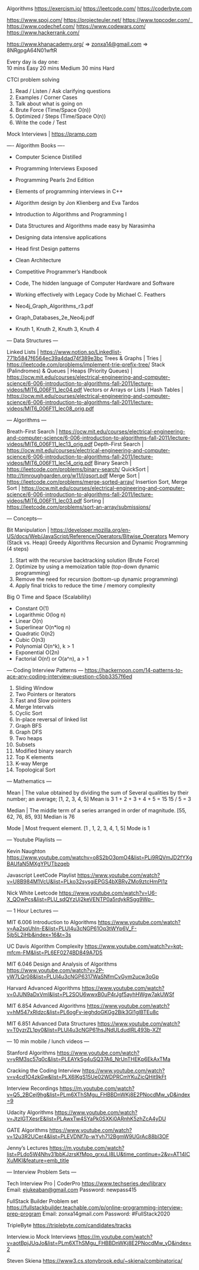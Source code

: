 Algorithms
https://exercism.io/
https://leetcode.com/
https://coderbyte.com

https://www.spoj.com/
https://projecteuler.net/
https://www.topcoder.com/  https://www.codechef.com/
https://www.codewars.com/
https://www.hackerrank.com/

https://www.khanacademy.org/
=> zonxa14@gmail.com
=> 8NRgpgA64N01wftR

Every day is day one:  
10 mins Easy
20 mins Medium
30 mins Hard

CTCI problem solving
1. Read / Listen / Ask clarifying questions
2. Examples / Corner Cases
3. Talk about what is going on 
4. Brute Force (Time/Space O(n))
5. Optimized / Steps (Time/Space O(n))
6. Write the code / Test

Mock Interviews | https://pramp.com  





—- Algorithm Books —-

- Computer Science Distilled

- Programming Interviews Exposed
- Programming Pearls 2nd Edition
- Elements of programming interviews in C++

- Algorithm design by Jon Klienberg and Eva Tardos
- Introduction to Algorithms and Programming I
- Data Structures and Algorithms made easy by Narasimha

- Designing data intensive applications 
- Head first Design patterns
- Clean Architecture

- Competitive Programmer’s Handbook
- Code, The hidden language of Computer Hardware and Software
- Working effectively with Legacy Code by Michael C. Feathers

- Neo4j_Graph_Algorithms_r3.pdf
- Graph_Databases_2e_Neo4j.pdf
- Knuth 1, Knuth 2, Knuth 3, Knuth 4


— Data Structures —

Linked Lists | https://www.notion.so/LinkedIist-771b5847f6564ec39a4dad74f389e3bc
Trees & Graphs | 
Tries | https://leetcode.com/problems/implement-trie-prefix-tree/
Stack (Palindromes) & Queues | 
Heaps (Priority Queues) | https://ocw.mit.edu/courses/electrical-engineering-and-computer-science/6-006-introduction-to-algorithms-fall-2011/lecture-videos/MIT6_006F11_lec04.pdf
Vectors or Arrays or Lists | 
Hash Tables | https://ocw.mit.edu/courses/electrical-engineering-and-computer-science/6-006-introduction-to-algorithms-fall-2011/lecture-videos/MIT6_006F11_lec08_orig.pdf


— Algorithms —

Breath-First Search | https://ocw.mit.edu/courses/electrical-engineering-and-computer-science/6-006-introduction-to-algorithms-fall-2011/lecture-videos/MIT6_006F11_lec13_orig.pdf
Depth-First Search | https://ocw.mit.edu/courses/electrical-engineering-and-computer-science/6-006-introduction-to-algorithms-fall-2011/lecture-videos/MIT6_006F11_lec14_orig.pdf
Binary Search | https://leetcode.com/problems/binary-search/
QuickSort | http://timroughgarden.org/w11/l/qsort.pdf
Merge Sort | https://leetcode.com/problems/merge-sorted-array/
Insertion Sort, Merge Sort | https://ocw.mit.edu/courses/electrical-engineering-and-computer-science/6-006-introduction-to-algorithms-fall-2011/lecture-videos/MIT6_006F11_lec03.pdf
Sorting | https://leetcode.com/problems/sort-an-array/submissions/


— Concepts—

Bit Manipulation | https://developer.mozilla.org/en-US/docs/Web/JavaScript/Reference/Operators/Bitwise_Operators
Memory (Stack vs. Heap)
Greedy Algorithms
Recursion and Dynamic Programming (4 steps)
1. Start with the recursive backtracking solution (Brute Force)
2. Optimize by using a memoization table (top-down dynamic programming)
3. Remove the need for recursion (bottom-up dynamic programming)
4. Apply final tricks to reduce the time / memory complexity

Big O Time and Space (Scalability)
- Constant O(1)
- Logarithmic O(log n)
- Linear O(n)
- Superlinear O(n*log n)
- Quadratic  O(n2)
-  Cubic O(n3)
- Polynomial O(n^k), k > 1
- Exponential O(2n)
- Factorial O(n!) or O(a^n), a > 1 

— Coding Interview Patterns —
https://hackernoon.com/14-patterns-to-ace-any-coding-interview-question-c5bb3357f6ed

1. Sliding Window
2. Two Pointers or Iterators
3. Fast and Slow pointers
4. Merge Intervals
5. Cyclic Sort
6. In-place reversal of linked list
7. Graph BFS
8. Graph DFS
9. Two heaps 
10. Subsets
11. Modified binary search
12. Top K elements
13. K-way Merge
14. Topological Sort


— Mathematics —

Mean | The value obtained by dividing the sum of Several qualities by their number; an average;
[1, 2, 3, 4, 5] Mean is 3
1 + 2 + 3 + 4 + 5 = 15
15 / 5 =  3

Median | The middle term of a series arranged in order of magnitude. 
[55, 62, 76, 85, 93] Median is 76

Mode | Most frequent element.
[1 , 1, 2, 3, 4, 1, 5] Mode is 1




— Youtube Playlists —

Kevin Naughton 
https://www.youtube.com/watchv=o8S2bO3pmO4&list=PLi9RQVmJD2fYXgBAUfaN5MXgYPUTbzqeb

Javascript LeetCode Playlist 
https://www.youtube.com/watch?v=U8B984M1VcU&list=PLko32sysgiEPGS4bXBRyZMo9ztcHmPI1z

Nick White Leetcode
https://www.youtube.com/watch?v=U6-X_QOwPcs&list=PLU_sdQYzUj2keVENTP0a5rdykRSgg9Wp- 







— 1 Hour Lectures —

MIT 6.006 Introduction to Algorithms 
https://www.youtube.com/watch?v=Aa2sqUhIn-E&list=PLUl4u3cNGP61Oq3tWYp6V_F-5jb5L2iHb&index=16&t=3s

UC Davis Algorithm Complexity 
https://www.youtube.com/watch?v=kqt-mfcm-FM&list=PL6EF0274BD849A7D5

MIT 6.046 Design and Analysis of Algorithms 
https://www.youtube.com/watch?v=2P-yW7LQr08&list=PLUl4u3cNGP6317WaSNfmCvGym2ucw3oGp

Harvard Advanced Algorithms 
https://www.youtube.com/watch?v=0JUN9aDxVmI&list=PL2SOU6wwxB0uP4rJgf5ayhHWgw7akUWSf

MIT 6.854 Advanced Algorithms 
https://www.youtube.com/watch?v=hM547xRIdzc&list=PL6ogFv-ieghdoGKGg2Bik3Gl1glBTEu8c

MIT 6.851 Advanced Data Structures 
https://www.youtube.com/watch?v=T0yzrZL1py0&list=PLUl4u3cNGP61hsJNdULdudlRL493b-XZf





— 10 min mobile / lunch videos —

Stanford Algorithms 
https://www.youtube.com/watch?v=yRM3sc57q0c&list=PLEAYkSg4uSQ37A6_NrUnTHEKp6EkAxTMa

Cracking the Coding Interview 
https://www.youtube.com/watch?v=v4cd1O4zkGw&list=PLX6IKgS15Ue02WDPRCmYKuZicQHit9kFt

Interview Recordings 
https://m.youtube.com/watch?v=Q5_2BCej9hg&list=PLm6XThSMgu_FHBBDnWKj8E2PNocdMw_yD&index=9

Udacity Algorithms
https://www.youtube.com/watch?v=JtzIGTXesrE&list=PLAwxTw4SYaPk0SXKi0ARnhK5zhZcA4yDU

GATE Algorithms 
https://www.youtube.com/watch?v=12u3R2UCer4&list=PLEVDNf7p-wYyh712BgmW9UGrAc88bl3OF

Jenny’s Lectures 
https://m.youtube.com/watch?list=PLdo5W4Nhv31bbKJzrsKfMpo_grxuLl8LU&time_continue=2&v=AT14lCXuMKI&feature=emb_title




— Interview Problem Sets —

Tech Interview Pro | CoderPro
https://www.techseries.dev/library
Email: ejukeaban@gmail.com
Password: newpass415


FullStack Builder Problem set
https://fullstackbuilder.teachable.com/p/online-programming-interview-prep-program
Email: zonxa14gmail.com
Password: #FullStack2020

TripleByte 
https://triplebyte.com/candidates/tracks

Interview.io Mock Interviews 
https://m.youtube.com/watch?v=aotBpjJUqJo&list=PLm6XThSMgu_FHBBDnWKj8E2PNocdMw_yD&index=2

Steven Skiena 
https://www3.cs.stonybrook.edu/~skiena/combinatorica/



